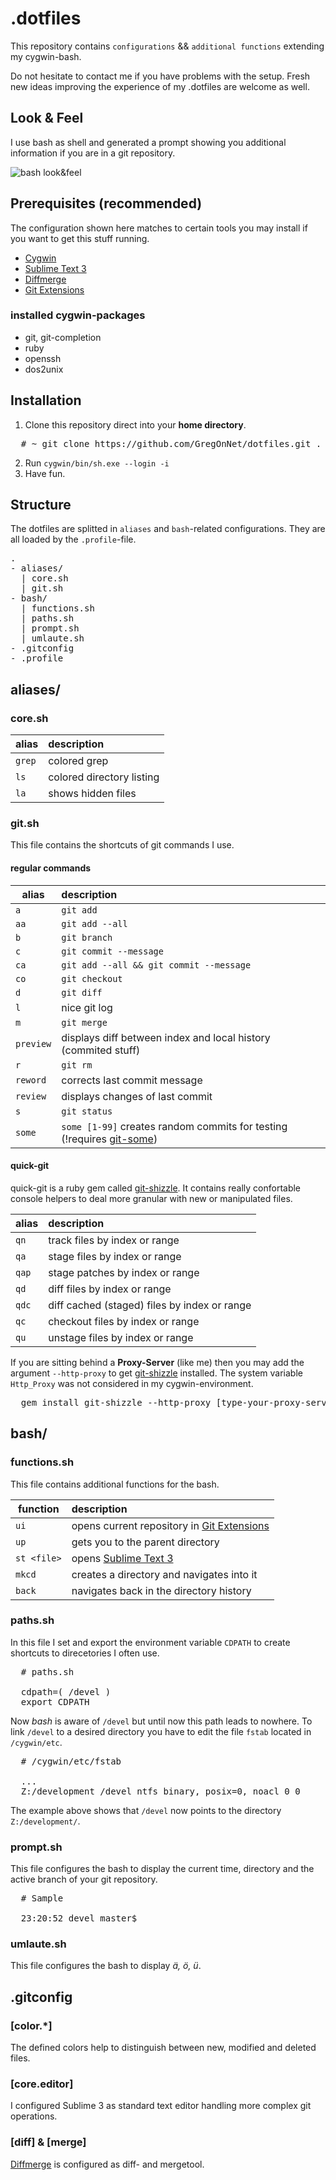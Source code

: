 # .dotfiles

This repository contains `configurations` && `additional functions` extending my cygwin-bash.

Do not hesitate to contact me if you have problems with the setup. Fresh new ideas improving the experience of my .dotfiles are welcome as well.

## Look & Feel

I use bash as shell and generated a prompt showing you additional information if you are in a git repository.

![bash look&feel](http://www.woiwode.info/blog/wp-content/uploads/2014/02/bash-lookfeel.png "bash look&feel")

## Prerequisites (recommended)

The configuration shown here matches to certain tools you may install if you want to get this stuff running.

- [Cygwin](http://cygwin.com/)
- [Sublime Text 3](http://www.sublimetext.com/3)
- [Diffmerge](https://sourcegear.com/diffmerge/)
- [Git Extensions](https://code.google.com/p/gitextensions/)

### installed cygwin-packages

- git, git-completion
- ruby
- openssh
- dos2unix

## Installation

1. Clone this repository direct into your **home directory**.

<pre>
  # ~ git clone https://github.com/GregOnNet/dotfiles.git .
</pre>

2. Run `cygwin/bin/sh.exe --login -i`
3. Have fun.

## Structure

The dotfiles are splitted in `aliases` and `bash`-related configurations. They are all loaded by the `.profile`-file.

<pre>
.
- aliases/
  | core.sh
  | git.sh
- bash/
  | functions.sh
  | paths.sh
  | prompt.sh 
  | umlaute.sh
- .gitconfig
- .profile
</pre>

## aliases/

### core.sh

| alias         | description                             |
| ------------- |:----------------------------------------|
| `grep`        | colored grep                            |
| `ls`          | colored directory listing               |
| `la`          | shows hidden files                      |

### git.sh

This file contains the shortcuts of git commands I use.

#### regular commands

| alias         | description                                                                                                     |
| ------------- |:----------------------------------------------------------------------------------------------------------------|
| `a`           | `git add`                                                                                                       |
| `aa`          | `git add --all`                                                                                                 |
| `b`           | `git branch`                                                                                                    |
| `c`           | `git commit --message`                                                                                          |
| `ca`          | `git add --all && git commit --message`                                                                         |
| `co`          | `git checkout`                                                                                                  |
| `d`           | `git diff`                                                                                                      |
| `l`           | nice git log                                                                                                    |
| `m`           | `git merge`                                                                                                     |
| `preview`     | displays diff between index and local history (commited stuff)                                                  |
| `r`           | `git rm`                                                                                                        |
| `reword`      | corrects last commit message                                                                                    |
| `review`      | displays changes of last commit                                                                                 |
| `s`           | `git status`                                                                                                    |
| `some`        | `some [1-99]` creates random commits for testing (!requires [git-some](https://github.com/GROSSWEBER/git-some)) |

#### quick-git

quick-git is a ruby gem called [git-shizzle](https://github.com/agross/git_shizzle). It contains really confortable console helpers to deal more granular with new or manipulated files.

| alias         | description                                  |
| ------------- |:---------------------------------------------|
| `qn`          | track files by index or range                |
| `qa`          | stage files by index or range                |
| `qap`         | stage patches by index or range              |
| `qd`          | diff files by index or range                 |
| `qdc`         | diff cached (staged) files by index or range |
| `qc`          | checkout files by index or range             |
| `qu`          | unstage files by index or range              |

If you are sitting behind a **Proxy-Server** (like me) then you may add the argument `--http-proxy` to get [git-shizzle](https://github.com/agross/git_shizzle) installed. The system variable `Http_Proxy` was not considered in my cygwin-environment. 

<pre>
  gem install git-shizzle --http-proxy [type-your-proxy-server:port]  
</pre>

## bash/

### functions.sh

This file contains additional functions for the bash.

| function      | description                                                                                 |
| ------------- |:--------------------------------------------------------------------------------------------|
| `ui`          | opens current repository in [Git Extensions](https://code.google.com/p/gitextensions/)      |
| `up`          | gets you to the parent directory                                                            |
| `st <file>`   | opens [Sublime Text 3](http://www.sublimetext.com/3)                                        |
| `mkcd`        | creates a directory and navigates into it                                                   |
| `back`        | navigates back in the directory history                                                     |

### paths.sh

In this file I set and export the environment variable `CDPATH` to create shortcuts to direcetories I often use.

<pre>
  # paths.sh
  
  cdpath=( /devel )
  export CDPATH
</pre>

Now *bash* is aware of `/devel` but until now this path leads to nowhere.
To link `/devel` to a desired directory you have to edit the file `fstab` located in `/cygwin/etc`.

<pre>
  # /cygwin/etc/fstab
  
  ...
  Z:/development /devel ntfs binary, posix=0, noacl 0 0
</pre>

The example above shows that `/devel` now points to the directory `Z:/development/`.

### prompt.sh

This file configures the bash to display the current time, directory and the active branch of your git repository.

<pre>
  # Sample

  23:20:52 devel master$
</pre>

### umlaute.sh

This file configures the bash to display *ä, ö, ü*.

## .gitconfig

### [color.*]

The defined colors help to distinguish between new, modified and deleted files.

### [core.editor]

I configured Sublime 3 as standard text editor handling more complex git operations.

### [diff] & [merge]

[Diffmerge](https://sourcegear.com/diffmerge/) is configured as diff- and mergetool.
